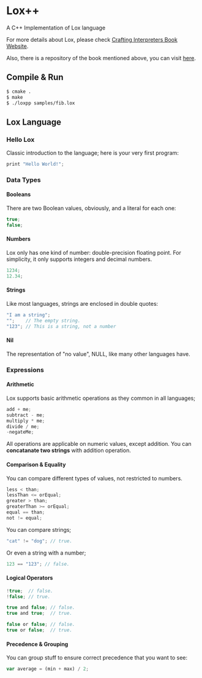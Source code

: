 # Lox++

A C++ Implementation of Lox language

For more details about Lox, please check [Crafting Interpreters Book Website](https://craftinginterpreters.com/).

Also, there is a repository of the book mentioned above, you can visit [here](https://github.com/munificent/craftinginterpreters).

## Compile & Run

```bash
$ cmake .
$ make
$ ./loxpp samples/fib.lox
```

## Lox Language

### Hello Lox

Classic introduction to the language; here is your very first program:

```c
print "Hello World!";
```

### Data Types

#### Booleans

There are two Boolean values, obviously, and a literal for each one:

```c
true;
false;
```

#### Numbers

Lox only has one kind of number: double-precision floating point. For simplicity, it only supports integers and decimal numbers.

```c
1234;
12.34;
```

#### Strings

Like most languages, strings are enclosed in double quotes:

```c
"I am a string";
"";    // The empty string.
"123"; // This is a string, not a number
```

#### Nil

The representation of "no value", NULL, like many other languages have.

### Expressions

#### Arithmetic

Lox supports basic arithmetic operations as they common in all languages;

```c
add + me;
subtract - me;
multiply * me;
divide / me;
-negateMe;
```

All operations are applicable on numeric values, except addition. You can <b>concatanate two strings</b> with addition operation.

#### Comparison & Equality

You can compare different types of values, not restricted to numbers. 

```c
less < than;
lessThan <= orEqual;
greater > than;
greaterThan >= orEqual;
equal == than;
not != equal;
```

You can compare strings;

```c
"cat" != "dog"; // true.
```

Or even a string with a number;

```c
123 == "123"; // false.
```

#### Logical Operators

```c
!true;  // false.
!false; // true.
```

```c
true and false; // false.
true and true;  // true.
```

```c
false or false; // false.
true or false;  // true.
```

#### Precedence & Grouping

You can group stuff to ensure correct precedence that you want to see:

```javascript
var average = (min + max) / 2;
```
